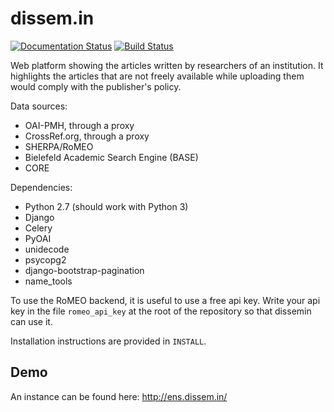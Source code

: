 dissem.in
================

[![Documentation Status](https://readthedocs.org/projects/dissemin/badge/?version=latest)](https://readthedocs.org/projects/dissemin/?badge=latest) [![Build Status](https://travis-ci.org/wetneb/dissemin.svg)](https://travis-ci.org/wetneb/dissemin)

Web platform showing the articles written by researchers of an institution.
It highlights the articles that are not freely available while uploading
them would comply with the publisher's policy.

Data sources:
* OAI-PMH, through a proxy
* CrossRef.org, through a proxy
* SHERPA/RoMEO
* Bielefeld Academic Search Engine (BASE)
* CORE

Dependencies:
* Python 2.7 (should work with Python 3)
* Django
* Celery
* PyOAI
* unidecode
* psycopg2
* django-bootstrap-pagination
* name\_tools

To use the RoMEO backend, it is useful to use a free api key. Write your api key in
the file `romeo_api_key` at the root of the repository so that dissemin can use it.

Installation instructions are provided in `INSTALL`.

Demo
----

An instance can be found here:
http://ens.dissem.in/


